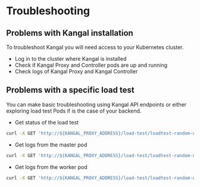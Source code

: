# Troubleshooting

## Problems with Kangal installation
To troubleshoot Kangal you will need access to your Kubernetes cluster.

- Log in to the cluster where Kangal is installed
- Check if Kangal Proxy and Controller pods are up and running
- Check logs of Kangal Proxy and Kangal Controller

## Problems with a specific load test
You can make basic troubleshooting using Kangal API endpoints or either exploring load test Pods if is the case of your backend.

- Get status of the load test 
```bash
curl -X GET 'http://${KANGAL_PROXY_ADDRESS}/load-test/loadtest-random-name/' 
```
- Get logs from the master pod
```bash
curl -X GET 'http://${KANGAL_PROXY_ADDRESS}/load-test/loadtest-random-name/logs' 
```
- Get logs from the worker pod
```bash
curl -X GET 'http://${KANGAL_PROXY_ADDRESS}/load-test/loadtest-random-name/logs/0' 
```
